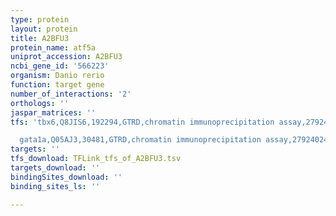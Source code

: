 ```yaml
---
type: protein
layout: protein
title: A2BFU3
protein_name: atf5a
uniprot_accession: A2BFU3
ncbi_gene_id: '566223'
organism: Danio rerio
function: target gene
number_of_interactions: '2'
orthologs: ''
jaspar_matrices: ''
tfs: 'tbx6,Q8JIS6,192294,GTRD,chromatin immunoprecipitation assay,27924024%5Buid%5D,No

  gata1a,Q05AJ3,30481,GTRD,chromatin immunoprecipitation assay,27924024%5Buid%5D,No'
targets: ''
tfs_download: TFLink_tfs_of_A2BFU3.tsv
targets_download: ''
bindingSites_download: ''
binding_sites_ls: ''

---
```

